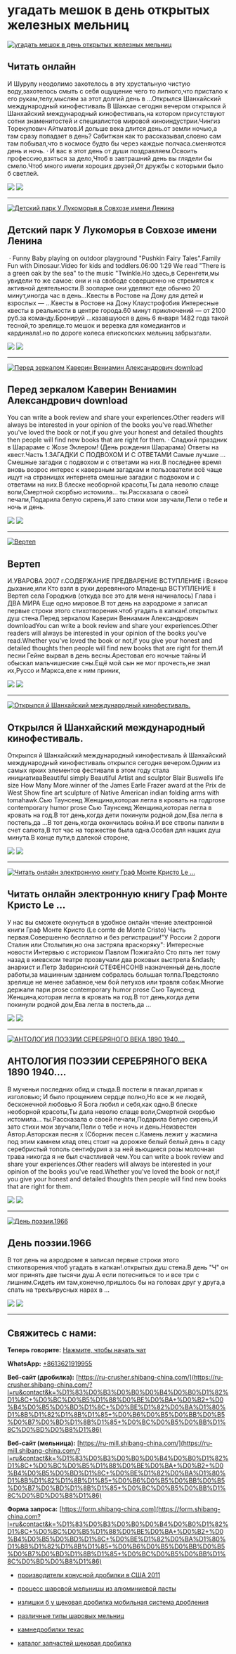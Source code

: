 # угадать мешок в день открытых железных мельниц

<a href="https://swt.shibang-china.com/?l=ru&img&k=%D1%83%D0%B3%D0%B0%D0%B4%D0%B0%D1%82%D1%8C+%D0%BC%D0%B5%D1%88%D0%BE%D0%BA+%D0%B2+%D0%B4%D0%B5%D0%BD%D1%8C+%D0%BE%D1%82%D0%BA%D1%80%D1%8B%D1%82%D1%8B%D1%85+%D0%B6%D0%B5%D0%BB%D0%B5%D0%B7%D0%BD%D1%8B%D1%85+%D0%BC%D0%B5%D0%BB%D1%8C%D0%BD%D0%B8%D1%86" target="_blank">![угадать мешок в день открытых железных мельниц](http://static.shibang-china.com/all-800x300/689.jpg)</a>

## Читать онлайн
И Шурупу неодолимо захотелось в эту хрустальную чистую воду,захотелось смыть с себя ощущение чего то липкого,что пристало к его рукам,телу,мыслям за этот долгий день в …Открылся Шанхайский международный кинофестиваль В Шанхае сегодня вечером открылся й Шанхайский международный кинофестиваль,на котором присутствуют сотни знаменитостей и специалистов мировой киноиндустрии.Чингиз Торекулович Айтматов.И дольше века длится день.от земли ночью,а там сразу попадает в день? Сабитжан как то рассказывал,словно сам там побывал,что в космосе будто бы через каждые полчаса.сменяются день и ночь.&nbsp;&#0183;&#32;И вас в этот день от души поздравляем.Освоить профессию,взяться за дело,Чтоб в завтрашний день вы глядели бы смело.Чтоб много имели хороших друзей,От дружбы с которыми было б светлей.


<a href="https://whatsapp.shibangsoft.com/WhatsApp.php" target="_blank" title="WhatsApp">![](http://static.shibang-china.com/icon/whatsapp.png)</a> <a href="https://swt.shibang-china.com/?l=ru&icon&k=%D1%83%D0%B3%D0%B0%D0%B4%D0%B0%D1%82%D1%8C+%D0%BC%D0%B5%D1%88%D0%BE%D0%BA+%D0%B2+%D0%B4%D0%B5%D0%BD%D1%8C+%D0%BE%D1%82%D0%BA%D1%80%D1%8B%D1%82%D1%8B%D1%85+%D0%B6%D0%B5%D0%BB%D0%B5%D0%B7%D0%BD%D1%8B%D1%85+%D0%BC%D0%B5%D0%BB%D1%8C%D0%BD%D0%B8%D1%86" target="_blank">![](http://static.shibang-china.com/icon/chat-ru.png)</a>

---

<a href="https://swt.shibang-china.com/?l=ru&img&k=%D1%83%D0%B3%D0%B0%D0%B4%D0%B0%D1%82%D1%8C+%D0%BC%D0%B5%D1%88%D0%BE%D0%BA+%D0%B2+%D0%B4%D0%B5%D0%BD%D1%8C+%D0%BE%D1%82%D0%BA%D1%80%D1%8B%D1%82%D1%8B%D1%85+%D0%B6%D0%B5%D0%BB%D0%B5%D0%B7%D0%BD%D1%8B%D1%85+%D0%BC%D0%B5%D0%BB%D1%8C%D0%BD%D0%B8%D1%86" target="_blank">![Детский парк У Лукоморья в Совхозе имени Ленина](http://static.shibang-china.com/all-800x300/1446.jpg)</a>

## Детский парк У Лукоморья в Совхозе имени Ленина
&nbsp;&#0183;&#32;Funny Baby playing on outdoor playground &quot;Pushkin Fairy Tales&quot;.Family Fun with Dinosaur.Video for kids and toddlers.06:00 1:29 We read &quot;There is a green oak by the sea&quot; to the music &quot;Twinkle.Но здесь,в Серенгети,мы увидели то же самое: они и на свободе совершенно не стремятся к активной деятельности.В зоопарке они уделяют еде обычно 20 минут,иногда час в день…Квесты в Ростове на Дону для детей и взрослых — …Квесты в Ростове на Дону Клаустрофобия Интересные квесты в реальности в центре города.60 минут приключений — от 2100 руб.за команду.Бронируй …казавшуюся в день 6 января 1482 года такой тесной,то зрелище.то мешок и веревка для комедиантов и кардинала!.но по дороге колеса епископских мельниц забрызгали.


<a href="https://whatsapp.shibangsoft.com/WhatsApp.php" target="_blank" title="WhatsApp">![](http://static.shibang-china.com/icon/whatsapp.png)</a> <a href="https://swt.shibang-china.com/?l=ru&icon&k=%D1%83%D0%B3%D0%B0%D0%B4%D0%B0%D1%82%D1%8C+%D0%BC%D0%B5%D1%88%D0%BE%D0%BA+%D0%B2+%D0%B4%D0%B5%D0%BD%D1%8C+%D0%BE%D1%82%D0%BA%D1%80%D1%8B%D1%82%D1%8B%D1%85+%D0%B6%D0%B5%D0%BB%D0%B5%D0%B7%D0%BD%D1%8B%D1%85+%D0%BC%D0%B5%D0%BB%D1%8C%D0%BD%D0%B8%D1%86" target="_blank">![](http://static.shibang-china.com/icon/chat-ru.png)</a>

---

<a href="https://swt.shibang-china.com/?l=ru&img&k=%D1%83%D0%B3%D0%B0%D0%B4%D0%B0%D1%82%D1%8C+%D0%BC%D0%B5%D1%88%D0%BE%D0%BA+%D0%B2+%D0%B4%D0%B5%D0%BD%D1%8C+%D0%BE%D1%82%D0%BA%D1%80%D1%8B%D1%82%D1%8B%D1%85+%D0%B6%D0%B5%D0%BB%D0%B5%D0%B7%D0%BD%D1%8B%D1%85+%D0%BC%D0%B5%D0%BB%D1%8C%D0%BD%D0%B8%D1%86" target="_blank">![Перед зеркалом Каверин Вениамин Александрович download](http://static.shibang-china.com/all-800x300/330.jpg)</a>

## Перед зеркалом Каверин Вениамин Александрович download
You can write a book review and share your experiences.Other readers will always be interested in your opinion of the books you've read.Whether you've loved the book or not,if you give your honest and detailed thoughts then people will find new books that are right for them.&nbsp;&#0183;&#32;Сладкий праздник в Шарараме c Жозе Эклером! (День рождения Шарарама) Ответы на квест.Часть 1.ЗАГАДКИ С ПОДВОХОМ И С ОТВЕТАМИ Самые лучшие …Смешные загадки с подвохом и с ответами на них.В последнее время вновь возрос интерес к каверзным загадкам и пользователи всё чаще ищут на страницах интернета смешные загадки с подвохом и с ответами на них.В блеске необорной красоты,Ты дала неволю слаще воли,Смертной скорбью истомила… ты.Рассказала о своей печали,Подарила белую сирень,И зато стихи мои звучали,Пели о тебе и ночь и день.


<a href="https://whatsapp.shibangsoft.com/WhatsApp.php" target="_blank" title="WhatsApp">![](http://static.shibang-china.com/icon/whatsapp.png)</a> <a href="https://swt.shibang-china.com/?l=ru&icon&k=%D1%83%D0%B3%D0%B0%D0%B4%D0%B0%D1%82%D1%8C+%D0%BC%D0%B5%D1%88%D0%BE%D0%BA+%D0%B2+%D0%B4%D0%B5%D0%BD%D1%8C+%D0%BE%D1%82%D0%BA%D1%80%D1%8B%D1%82%D1%8B%D1%85+%D0%B6%D0%B5%D0%BB%D0%B5%D0%B7%D0%BD%D1%8B%D1%85+%D0%BC%D0%B5%D0%BB%D1%8C%D0%BD%D0%B8%D1%86" target="_blank">![](http://static.shibang-china.com/icon/chat-ru.png)</a>

---

<a href="https://swt.shibang-china.com/?l=ru&img&k=%D1%83%D0%B3%D0%B0%D0%B4%D0%B0%D1%82%D1%8C+%D0%BC%D0%B5%D1%88%D0%BE%D0%BA+%D0%B2+%D0%B4%D0%B5%D0%BD%D1%8C+%D0%BE%D1%82%D0%BA%D1%80%D1%8B%D1%82%D1%8B%D1%85+%D0%B6%D0%B5%D0%BB%D0%B5%D0%B7%D0%BD%D1%8B%D1%85+%D0%BC%D0%B5%D0%BB%D1%8C%D0%BD%D0%B8%D1%86" target="_blank">![Вертеп](http://static.shibang-china.com/all-800x300/595.jpg)</a>

## Вертеп
И.УВАРОВА 2007 г.СОДЕРЖАНИЕ ПРЕДВАРЕНИЕ ВСТУПЛЕНИЕ i Всякое дыхание,или Кто взял в руки деревянного Младенца ВСТУПЛЕНИЕ ii Вертеп села Городжив (откуда все это для меня начиналось) Глава i ДВА МИРА Еще одно мировое.В тот день на аэродроме я записал первые строки этого стихотворения.чтоб угадать в капкан!.открытых душ стена.Перед зеркалом Каверин Вениамин Александрович downloadYou can write a book review and share your experiences.Other readers will always be interested in your opinion of the books you've read.Whether you've loved the book or not,if you give your honest and detailed thoughts then people will find new books that are right for them.И песни Гейне вырвал в день весны.Арестовал его ночные тайны И обыскал мальчишеские сны.Ещё мой сын не мог прочесть,не знал их,Руссо и Маркса,еле к ним приник,


<a href="https://whatsapp.shibangsoft.com/WhatsApp.php" target="_blank" title="WhatsApp">![](http://static.shibang-china.com/icon/whatsapp.png)</a> <a href="https://swt.shibang-china.com/?l=ru&icon&k=%D1%83%D0%B3%D0%B0%D0%B4%D0%B0%D1%82%D1%8C+%D0%BC%D0%B5%D1%88%D0%BE%D0%BA+%D0%B2+%D0%B4%D0%B5%D0%BD%D1%8C+%D0%BE%D1%82%D0%BA%D1%80%D1%8B%D1%82%D1%8B%D1%85+%D0%B6%D0%B5%D0%BB%D0%B5%D0%B7%D0%BD%D1%8B%D1%85+%D0%BC%D0%B5%D0%BB%D1%8C%D0%BD%D0%B8%D1%86" target="_blank">![](http://static.shibang-china.com/icon/chat-ru.png)</a>

---

<a href="https://swt.shibang-china.com/?l=ru&img&k=%D1%83%D0%B3%D0%B0%D0%B4%D0%B0%D1%82%D1%8C+%D0%BC%D0%B5%D1%88%D0%BE%D0%BA+%D0%B2+%D0%B4%D0%B5%D0%BD%D1%8C+%D0%BE%D1%82%D0%BA%D1%80%D1%8B%D1%82%D1%8B%D1%85+%D0%B6%D0%B5%D0%BB%D0%B5%D0%B7%D0%BD%D1%8B%D1%85+%D0%BC%D0%B5%D0%BB%D1%8C%D0%BD%D0%B8%D1%86" target="_blank">![Открылся й Шанхайский международный кинофестиваль.](http://static.shibang-china.com/all-800x300/803.jpg)</a>

## Открылся й Шанхайский международный кинофестиваль.
Открылся й Шанхайский международный кинофестиваль  й Шанхайский международный кинофестиваль открылся сегодня вечером.Одним из самых ярких элементов фестиваля в этом году стала инициативаBeautiful simply Beautiful Artist and sculptor Blair Buswells life size How Many More.winner of the James Earle Frazer award at the Prix de West Show fine art sculpture of Native American indian folding arms with tomahawk.Сью Таунсенд Женщина,которая легла в кровать на годprose contemporary humor prose Сью Таунсенд Женщина,которая легла в кровать на год.В тот день,когда дети покинули родной дом,Ева легла в постель,да …В тот день,когда окончилась война.И все стволы палили в счет салюта,В тот час на торжестве была одна.Особая для наших душ минута.В конце пути,в далекой стороне,


<a href="https://whatsapp.shibangsoft.com/WhatsApp.php" target="_blank" title="WhatsApp">![](http://static.shibang-china.com/icon/whatsapp.png)</a> <a href="https://swt.shibang-china.com/?l=ru&icon&k=%D1%83%D0%B3%D0%B0%D0%B4%D0%B0%D1%82%D1%8C+%D0%BC%D0%B5%D1%88%D0%BE%D0%BA+%D0%B2+%D0%B4%D0%B5%D0%BD%D1%8C+%D0%BE%D1%82%D0%BA%D1%80%D1%8B%D1%82%D1%8B%D1%85+%D0%B6%D0%B5%D0%BB%D0%B5%D0%B7%D0%BD%D1%8B%D1%85+%D0%BC%D0%B5%D0%BB%D1%8C%D0%BD%D0%B8%D1%86" target="_blank">![](http://static.shibang-china.com/icon/chat-ru.png)</a>

---

<a href="https://swt.shibang-china.com/?l=ru&img&k=%D1%83%D0%B3%D0%B0%D0%B4%D0%B0%D1%82%D1%8C+%D0%BC%D0%B5%D1%88%D0%BE%D0%BA+%D0%B2+%D0%B4%D0%B5%D0%BD%D1%8C+%D0%BE%D1%82%D0%BA%D1%80%D1%8B%D1%82%D1%8B%D1%85+%D0%B6%D0%B5%D0%BB%D0%B5%D0%B7%D0%BD%D1%8B%D1%85+%D0%BC%D0%B5%D0%BB%D1%8C%D0%BD%D0%B8%D1%86" target="_blank">![Читать онлайн электронную книгу Граф Монте Кристо Le …](http://static.shibang-china.com/all-800x300/245.jpg)</a>

## Читать онлайн электронную книгу Граф Монте Кристо Le …
У нас вы сможете окунуться в удобное онлайн чтение электронной книги Граф Монте Кристо (Le comte de Monte Cristo) Часть первая.Совершенно бесплатно и без регистрации!&quot;У России 2 дороги Сталин или Столыпин,но она застряла враскоряку&quot;: Интересные новости Интервью с историком Павлом Пожигайло Сто пять лет тому назад в киевском театре прозвучали два роковых выстрела &amp;ndash; анархист и.Петр Забаринский СТЕФЕНСОНВ назначенный день,после работы,за машинным зданием собралась большая толпа.Предстояло зрелище не менее забавное,чем бой петухов или травля собак.Многие держали пари.prose contemporary humor prose Сью Таунсенд Женщина,которая легла в кровать на год.В тот день,когда дети покинули родной дом,Ева легла в постель,да …


<a href="https://whatsapp.shibangsoft.com/WhatsApp.php" target="_blank" title="WhatsApp">![](http://static.shibang-china.com/icon/whatsapp.png)</a> <a href="https://swt.shibang-china.com/?l=ru&icon&k=%D1%83%D0%B3%D0%B0%D0%B4%D0%B0%D1%82%D1%8C+%D0%BC%D0%B5%D1%88%D0%BE%D0%BA+%D0%B2+%D0%B4%D0%B5%D0%BD%D1%8C+%D0%BE%D1%82%D0%BA%D1%80%D1%8B%D1%82%D1%8B%D1%85+%D0%B6%D0%B5%D0%BB%D0%B5%D0%B7%D0%BD%D1%8B%D1%85+%D0%BC%D0%B5%D0%BB%D1%8C%D0%BD%D0%B8%D1%86" target="_blank">![](http://static.shibang-china.com/icon/chat-ru.png)</a>

---

<a href="https://swt.shibang-china.com/?l=ru&img&k=%D1%83%D0%B3%D0%B0%D0%B4%D0%B0%D1%82%D1%8C+%D0%BC%D0%B5%D1%88%D0%BE%D0%BA+%D0%B2+%D0%B4%D0%B5%D0%BD%D1%8C+%D0%BE%D1%82%D0%BA%D1%80%D1%8B%D1%82%D1%8B%D1%85+%D0%B6%D0%B5%D0%BB%D0%B5%D0%B7%D0%BD%D1%8B%D1%85+%D0%BC%D0%B5%D0%BB%D1%8C%D0%BD%D0%B8%D1%86" target="_blank">![АНТОЛОГИЯ ПОЭЗИИ СЕРЕБРЯНОГО ВЕКА 1890 1940.…](http://static.shibang-china.com/all-800x300/96.jpg)</a>

## АНТОЛОГИЯ ПОЭЗИИ СЕРЕБРЯНОГО ВЕКА 1890 1940.…
В мученьи последних обид и стыда.В постели я плакал,припав к изголовью; И было прощением сердце полно,Но все ж не людей, бесконечной любовью Я Бога любил и себя,как одно.В блеске необорной красоты,Ты дала неволю слаще воли,Смертной скорбью истомила… ты.Рассказала о своей печали,Подарила белую сирень,И зато стихи мои звучали,Пели о тебе и ночь и день.Неизвестен Автор.Авторская песня х (Сборник песен с.Камень лежит у жасмина под этим камнем клад отец стоит на дорожке белый белый день в саду серебристый тополь сентифурия а за ней вьющиеся розы молочная трава никогда я не был счастливей чем.You can write a book review and share your experiences.Other readers will always be interested in your opinion of the books you've read.Whether you've loved the book or not,if you give your honest and detailed thoughts then people will find new books that are right for them.


<a href="https://whatsapp.shibangsoft.com/WhatsApp.php" target="_blank" title="WhatsApp">![](http://static.shibang-china.com/icon/whatsapp.png)</a> <a href="https://swt.shibang-china.com/?l=ru&icon&k=%D1%83%D0%B3%D0%B0%D0%B4%D0%B0%D1%82%D1%8C+%D0%BC%D0%B5%D1%88%D0%BE%D0%BA+%D0%B2+%D0%B4%D0%B5%D0%BD%D1%8C+%D0%BE%D1%82%D0%BA%D1%80%D1%8B%D1%82%D1%8B%D1%85+%D0%B6%D0%B5%D0%BB%D0%B5%D0%B7%D0%BD%D1%8B%D1%85+%D0%BC%D0%B5%D0%BB%D1%8C%D0%BD%D0%B8%D1%86" target="_blank">![](http://static.shibang-china.com/icon/chat-ru.png)</a>

---

<a href="https://swt.shibang-china.com/?l=ru&img&k=%D1%83%D0%B3%D0%B0%D0%B4%D0%B0%D1%82%D1%8C+%D0%BC%D0%B5%D1%88%D0%BE%D0%BA+%D0%B2+%D0%B4%D0%B5%D0%BD%D1%8C+%D0%BE%D1%82%D0%BA%D1%80%D1%8B%D1%82%D1%8B%D1%85+%D0%B6%D0%B5%D0%BB%D0%B5%D0%B7%D0%BD%D1%8B%D1%85+%D0%BC%D0%B5%D0%BB%D1%8C%D0%BD%D0%B8%D1%86" target="_blank">![День поэзии.1966](http://static.shibang-china.com/all-800x300/718.jpg)</a>

## День поэзии.1966
В тот день на аэродроме я записал первые строки этого стихотворения.чтоб угадать в капкан!.открытых душ стена.В день &quot;Ч&quot; он мог принять две тысячи душ.А если потесниться то и все три с лишним.Сидеть им там,конечно,пришлось бы на головах друг у друга,а спать на трехъярусных нарах в …

<a href="https://whatsapp.shibangsoft.com/WhatsApp.php" target="_blank" title="WhatsApp">![](http://static.shibang-china.com/icon/whatsapp.png)</a> <a href="https://swt.shibang-china.com/?l=ru&icon&k=%D1%83%D0%B3%D0%B0%D0%B4%D0%B0%D1%82%D1%8C+%D0%BC%D0%B5%D1%88%D0%BE%D0%BA+%D0%B2+%D0%B4%D0%B5%D0%BD%D1%8C+%D0%BE%D1%82%D0%BA%D1%80%D1%8B%D1%82%D1%8B%D1%85+%D0%B6%D0%B5%D0%BB%D0%B5%D0%B7%D0%BD%D1%8B%D1%85+%D0%BC%D0%B5%D0%BB%D1%8C%D0%BD%D0%B8%D1%86" target="_blank">![](http://static.shibang-china.com/icon/chat-ru.png)</a>

---
## Свяжитесь с нами:

**Теперь говорите:** [Нажмите, чтобы начать чат](https://swt.shibang-china.com?l=ru&contact&k=%D1%83%D0%B3%D0%B0%D0%B4%D0%B0%D1%82%D1%8C+%D0%BC%D0%B5%D1%88%D0%BE%D0%BA+%D0%B2+%D0%B4%D0%B5%D0%BD%D1%8C+%D0%BE%D1%82%D0%BA%D1%80%D1%8B%D1%82%D1%8B%D1%85+%D0%B6%D0%B5%D0%BB%D0%B5%D0%B7%D0%BD%D1%8B%D1%85+%D0%BC%D0%B5%D0%BB%D1%8C%D0%BD%D0%B8%D1%86)

**WhatsApp:**  [+8613621919955](https://whatsapp.shibangsoft.com/WhatsApp.php)

**Веб-сайт (дробилка):** [https://ru-crusher.shibang-china.com/](https://ru-crusher.shibang-china.com/?l=ru&contact&k=%D1%83%D0%B3%D0%B0%D0%B4%D0%B0%D1%82%D1%8C+%D0%BC%D0%B5%D1%88%D0%BE%D0%BA+%D0%B2+%D0%B4%D0%B5%D0%BD%D1%8C+%D0%BE%D1%82%D0%BA%D1%80%D1%8B%D1%82%D1%8B%D1%85+%D0%B6%D0%B5%D0%BB%D0%B5%D0%B7%D0%BD%D1%8B%D1%85+%D0%BC%D0%B5%D0%BB%D1%8C%D0%BD%D0%B8%D1%86)

**Веб-сайт (мельница):** [https://ru-mill.shibang-china.com/](https://ru-mill.shibang-china.com/?l=ru&contact&k=%D1%83%D0%B3%D0%B0%D0%B4%D0%B0%D1%82%D1%8C+%D0%BC%D0%B5%D1%88%D0%BE%D0%BA+%D0%B2+%D0%B4%D0%B5%D0%BD%D1%8C+%D0%BE%D1%82%D0%BA%D1%80%D1%8B%D1%82%D1%8B%D1%85+%D0%B6%D0%B5%D0%BB%D0%B5%D0%B7%D0%BD%D1%8B%D1%85+%D0%BC%D0%B5%D0%BB%D1%8C%D0%BD%D0%B8%D1%86)

**Форма запроса:** [https://form.shibang-china.com](https://form.shibang-china.com?l=ru&contact&k=%D1%83%D0%B3%D0%B0%D0%B4%D0%B0%D1%82%D1%8C+%D0%BC%D0%B5%D1%88%D0%BE%D0%BA+%D0%B2+%D0%B4%D0%B5%D0%BD%D1%8C+%D0%BE%D1%82%D0%BA%D1%80%D1%8B%D1%82%D1%8B%D1%85+%D0%B6%D0%B5%D0%BB%D0%B5%D0%B7%D0%BD%D1%8B%D1%85+%D0%BC%D0%B5%D0%BB%D1%8C%D0%BD%D0%B8%D1%86)

* [производители конусной дробилки в США 2011](../118/%D0%BF%D1%80%D0%BE%D0%B8%D0%B7%D0%B2%D0%BE%D0%B4%D0%B8%D1%82%D0%B5%D0%BB%D0%B8%20%D0%BA%D0%BE%D0%BD%D1%83%D1%81%D0%BD%D0%BE%D0%B9%20%D0%B4%D1%80%D0%BE%D0%B1%D0%B8%D0%BB%D0%BA%D0%B8%20%D0%B2%20%D0%A1%D0%A8%D0%90%202011.md)

* [процесс шаровой мельницы из алюминиевой пасты](../116/%D0%BF%D1%80%D0%BE%D1%86%D0%B5%D1%81%D1%81%20%D1%88%D0%B0%D1%80%D0%BE%D0%B2%D0%BE%D0%B9%20%D0%BC%D0%B5%D0%BB%D1%8C%D0%BD%D0%B8%D1%86%D1%8B%20%D0%B8%D0%B7%20%D0%B0%D0%BB%D1%8E%D0%BC%D0%B8%D0%BD%D0%B8%D0%B5%D0%B2%D0%BE%D0%B9%20%D0%BF%D0%B0%D1%81%D1%82%D1%8B.md)

* [излишки б  у щековая дробилка мобильная система дробления](../116/%D0%B8%D0%B7%D0%BB%D0%B8%D1%88%D0%BA%D0%B8%20%D0%B1%20%20%D1%83%20%D1%89%D0%B5%D0%BA%D0%BE%D0%B2%D0%B0%D1%8F%20%D0%B4%D1%80%D0%BE%D0%B1%D0%B8%D0%BB%D0%BA%D0%B0%20%D0%BC%D0%BE%D0%B1%D0%B8%D0%BB%D1%8C%D0%BD%D0%B0%D1%8F%20%D1%81%D0%B8%D1%81%D1%82%D0%B5%D0%BC%D0%B0%20%D0%B4%D1%80%D0%BE%D0%B1%D0%BB%D0%B5%D0%BD%D0%B8%D1%8F.md)

* [различные типы шаровых мельниц](../116/%D1%80%D0%B0%D0%B7%D0%BB%D0%B8%D1%87%D0%BD%D1%8B%D0%B5%20%D1%82%D0%B8%D0%BF%D1%8B%20%D1%88%D0%B0%D1%80%D0%BE%D0%B2%D1%8B%D1%85%20%D0%BC%D0%B5%D0%BB%D1%8C%D0%BD%D0%B8%D1%86.md)

* [камнедробилки техас](../109/%D0%BA%D0%B0%D0%BC%D0%BD%D0%B5%D0%B4%D1%80%D0%BE%D0%B1%D0%B8%D0%BB%D0%BA%D0%B8%20%D1%82%D0%B5%D1%85%D0%B0%D1%81.md)

* [каталог запчастей щековая дробилка](../110/%D0%BA%D0%B0%D1%82%D0%B0%D0%BB%D0%BE%D0%B3%20%D0%B7%D0%B0%D0%BF%D1%87%D0%B0%D1%81%D1%82%D0%B5%D0%B9%20%D1%89%D0%B5%D0%BA%D0%BE%D0%B2%D0%B0%D1%8F%20%D0%B4%D1%80%D0%BE%D0%B1%D0%B8%D0%BB%D0%BA%D0%B0.md)